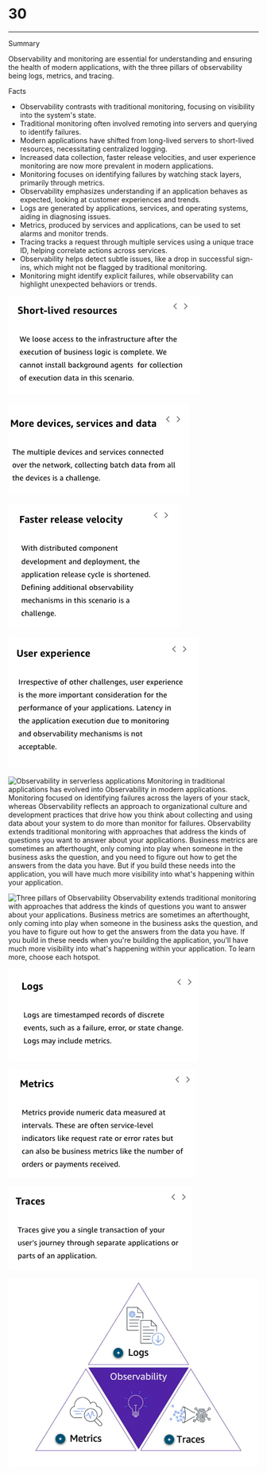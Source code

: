 # 30



---

Summary

Observability and monitoring are essential for understanding and ensuring the health of modern applications, with the three pillars of observability being logs, metrics, and tracing.

Facts

- Observability contrasts with traditional monitoring, focusing on visibility into the system's state.
- Traditional monitoring often involved remoting into servers and querying to identify failures.
- Modern applications have shifted from long-lived servers to short-lived resources, necessitating centralized logging.
- Increased data collection, faster release velocities, and user experience monitoring are now more prevalent in modern applications.
- Monitoring focuses on identifying failures by watching stack layers, primarily through metrics.
- Observability emphasizes understanding if an application behaves as expected, looking at customer experiences and trends.
- Logs are generated by applications, services, and operating systems, aiding in diagnosing issues.
- Metrics, produced by services and applications, can be used to set alarms and monitor trends.
- Tracing tracks a request through multiple services using a unique trace ID, helping correlate actions across services.
- Observability helps detect subtle issues, like a drop in successful sign-ins, which might not be flagged by traditional monitoring.
- Monitoring might identify explicit failures, while observability can highlight unexpected behaviors or trends.



![Short-lived resources We loose access to the infrastructure after the execution of business logic is complete. We cannot install background agents for collection of execution data in this scenario. ](../../../media/AWS-Developing-Serverless-Solutions-on-AWS-Module-9-30-image1.png)









![More devices, services and data The multiple devices and services connected over the network, collecting batch data from all the devices is a challenge. ](../../../media/AWS-Developing-Serverless-Solutions-on-AWS-Module-9-30-image2.png)



![Faster release velocity With distributed component development and deployment, the application release cycle is shortened. Defining additional observability mechanisms in this scenario is a challenge. ](../../../media/AWS-Developing-Serverless-Solutions-on-AWS-Module-9-30-image3.png)



![User experience Irrespective of other challenges, user experience is the more important consideration for the performance of your applications. Latency in the application execution due to monitoring and observability mechanisms is not acceptable. ](../../../media/AWS-Developing-Serverless-Solutions-on-AWS-Module-9-30-image4.png)





![Observability in serverless applications Monitoring in traditional applications has evolved into Observability in modern applications. Monitoring focused on identifying failures across the layers of your stack, whereas Observability reflects an approach to organizational culture and development practices that drive how you think about collecting and using data about your system to do more than monitor for failures. Observability extends traditional monitoring with approaches that address the kinds of questions you want to answer about your applications. Business metrics are sometimes an afterthought, only coming into play when someone in the business asks the question, and you need to figure out how to get the answers from the data you have. But if you build these needs into the application, you will have much more visibility into what's happening within your application. ](../../../media/AWS-Developing-Serverless-Solutions-on-AWS-Module-9-30-image5.png)



![Three pillars of Observability Observability extends traditional monitoring with approaches that address the kinds of questions you want to answer about your applications. Business metrics are sometimes an afterthought, only coming into play when someone in the business asks the question, and you have to figure out how to get the answers from the data you have. If you build in these needs when you're building the application, you'll have much more visibility into what's happening within your application. To learn more, choose each hotspot. ](../../../media/AWS-Developing-Serverless-Solutions-on-AWS-Module-9-30-image6.png)



![Logs Logs are timestamped records of discrete events, such as a failure, error, or state change. Logs may include metrics. ](../../../media/AWS-Developing-Serverless-Solutions-on-AWS-Module-9-30-image7.png)



![Metrics Metrics provide numeric data measured at intervals. These are often service-level indicators like request rate or error rates but can also be business metrics like the number of orders or payments received. ](../../../media/AWS-Developing-Serverless-Solutions-on-AWS-Module-9-30-image8.png)



![Traces Traces give you a single transaction of your user's journey through separate applications or parts of an application. ](../../../media/AWS-Developing-Serverless-Solutions-on-AWS-Module-9-30-image9.png)



![Metrics O Logs Observability 00 0 O Traces ](../../../media/AWS-Developing-Serverless-Solutions-on-AWS-Module-9-30-image10.png)












